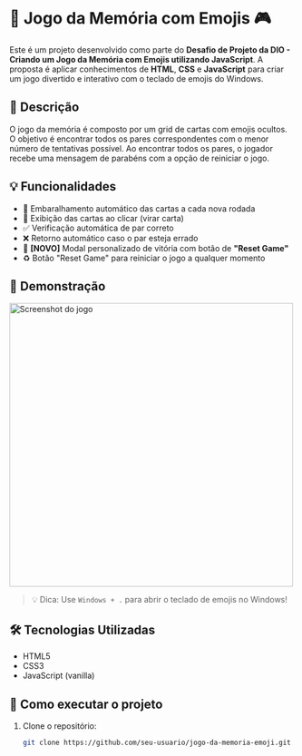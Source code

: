 # 🧠 Jogo da Memória com Emojis 🎮

Este é um projeto desenvolvido como parte do **Desafio de Projeto da DIO - Criando um Jogo da Memória com Emojis utilizando JavaScript**. A proposta é aplicar conhecimentos de **HTML**, **CSS** e **JavaScript** para criar um jogo divertido e interativo com o teclado de emojis do Windows.

## 📌 Descrição

O jogo da memória é composto por um grid de cartas com emojis ocultos. O objetivo é encontrar todos os pares correspondentes com o menor número de tentativas possível. Ao encontrar todos os pares, o jogador recebe uma mensagem de parabéns com a opção de reiniciar o jogo.

## 💡 Funcionalidades

- 🔁 Embaralhamento automático das cartas a cada nova rodada
- 🧠 Exibição das cartas ao clicar (virar carta)
- ✅ Verificação automática de par correto
- ❌ Retorno automático caso o par esteja errado
- 🎉 **[NOVO]** Modal personalizado de vitória com botão de **"Reset Game"**
- ♻️ Botão "Reset Game" para reiniciar o jogo a qualquer momento

## 📸 Demonstração

<img src="caminho/para/screenshot.png" alt="Screenshot do jogo" width="500"/>

> 💡 Dica: Use `Windows + .` para abrir o teclado de emojis no Windows!

## 🛠️ Tecnologias Utilizadas

- HTML5
- CSS3
- JavaScript (vanilla)

## 🚀 Como executar o projeto

1. Clone o repositório:
   ```bash
   git clone https://github.com/seu-usuario/jogo-da-memoria-emoji.git
